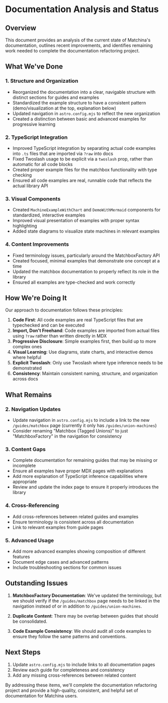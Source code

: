 # Documentation Analysis and Status

## Overview

This document provides an analysis of the current state of Matchina's documentation, outlines recent improvements, and identifies remaining work needed to complete the documentation refactoring project.

## What We've Done

### 1. Structure and Organization

- Reorganized the documentation into a clear, navigable structure with distinct sections for guides and examples
- Standardized the example structure to have a consistent pattern (demo/visualization at the top, explanation below)
- Updated navigation in `astro.config.mjs` to reflect the new organization
- Created a distinction between basic and advanced examples for progressive learning

### 2. TypeScript Integration

- Improved TypeScript integration by separating actual code examples into `.ts` files that are imported via `?raw` into docs
- Fixed Twoslash usage to be explicit via a `twoslash` prop, rather than automatic for all code blocks
- Created proper example files for the matchbox functionality with type checking
- Ensured all code examples are real, runnable code that reflects the actual library API

### 3. Visual Components

- Created `MachineExampleWithChart` and `DemoWithMermaid` components for standardized, interactive examples
- Improved visual presentation of examples with proper syntax highlighting
- Added state diagrams to visualize state machines in relevant examples

### 4. Content Improvements

- Fixed terminology issues, particularly around the MatchboxFactory API
- Created focused, minimal examples that demonstrate one concept at a time
- Updated the matchbox documentation to properly reflect its role in the library
- Ensured all examples are type-checked and work correctly

## How We're Doing It

Our approach to documentation follows these principles:

1. **Code First**: All code examples are real TypeScript files that are typechecked and can be executed
2. **Import, Don't Freehand**: Code examples are imported from actual files using `?raw` rather than written directly in MDX
3. **Progressive Disclosure**: Simple examples first, then build up to more complex ones
4. **Visual Learning**: Use diagrams, state charts, and interactive demos where helpful
5. **Explicit Twoslash**: Only use Twoslash where type inference needs to be demonstrated
6. **Consistency**: Maintain consistent naming, structure, and organization across docs

## What Remains

### 2. Navigation Updates

- Update navigation in `astro.config.mjs` to include a link to the new `/guides/matchbox` page (currently it only has `/guides/union-machines`)
- Consider renaming "Matchbox (Tagged Unions)" to just "MatchboxFactory" in the navigation for consistency

### 3. Content Gaps

- Complete documentation for remaining guides that may be missing or incomplete
- Ensure all examples have proper MDX pages with explanations
- Add more explanation of TypeScript inference capabilities where appropriate
- Review and update the index page to ensure it properly introduces the library

### 4. Cross-Referencing

- Add cross-references between related guides and examples
- Ensure terminology is consistent across all documentation
- Link to relevant examples from guide pages

### 5. Advanced Usage

- Add more advanced examples showing composition of different features
- Document edge cases and advanced patterns
- Include troubleshooting sections for common issues

## Outstanding Issues

1. **MatchboxFactory Documentation**: We've updated the terminology, but we should verify if the `/guides/matchbox` page needs to be linked in the navigation instead of or in addition to `/guides/union-machines`.

2. **Duplicate Content**: There may be overlap between guides that should be consolidated.

3. **Code Example Consistency**: We should audit all code examples to ensure they follow the same patterns and conventions.

## Next Steps

1. Update `astro.config.mjs` to include links to all documentation pages
2. Review each guide for completeness and consistency
3. Add any missing cross-references between related content

By addressing these items, we'll complete the documentation refactoring project and provide a high-quality, consistent, and helpful set of documentation for Matchina users.
